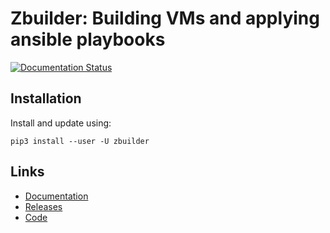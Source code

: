 # Zbuilder: Building VMs and applying ansible playbooks

[![Documentation Status](https://readthedocs.org/projects/zbuilder/badge/?version=latest)](https://zbuilder.readthedocs.io/en/latest/?badge=latest)

## Installation

Install and update using:
```
pip3 install --user -U zbuilder
```

## Links

* [Documentation](https://zbuilder.readthedocs.io/en/latest/?badge=latest)
* [Releases](https://pypi.org/project/zbuilder/)
* [Code](https://github.com/hasiotis/zbuilder)
